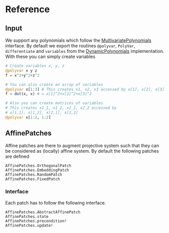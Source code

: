 # Reference

## Input
We support any polynomials which follow the [MultivariatePolynomials](https://github.com/JuliaAlgebra/MultivariatePolynomials.jl)
interface. By default we export the routines `@polyvar`, `PolyVar`, `differentiate`
and `variables`
from the [DynamicPolynomials](https://github.com/JuliaAlgebra/DynamicPolynomials.jl)
implementation.
With these you can simply create variables
```julia
# Create variables x, y, z
@polyvar x y z
f = x^2+y^2+z^2

# You can also create an array of variables
@polyvar x[1:3] # This creates x1, x2, x3 accessed by x[1], x[2], x[3]
f = dot(x, x) # = x[1]^2+x[2]^2+x[3]^2

# Also you can create matrices of variables
# This creates x1_1, x1_2, x2_1, x2_2 accessed by
# x[1,1], x[1,2], x[2,1], x[2,2]
@polyvar x[1:2, 1:2]
```

## AffinePatches
Affine patches are there to augment projective system such that they can be considered
as (locally) affine system. By default the following patches are defined

```@docs
AffinePatches.OrthogonalPatch
AffinePatches.EmbeddingPatch
AffinePatches.RandomPatch
AffinePatches.FixedPatch
```
### Interface
Each patch has to follow the following interface.
```@docs
AffinePatches.AbstractAffinePatch
AffinePatches.state
AffinePatches.precondition!
AffinePatches.update!
```
